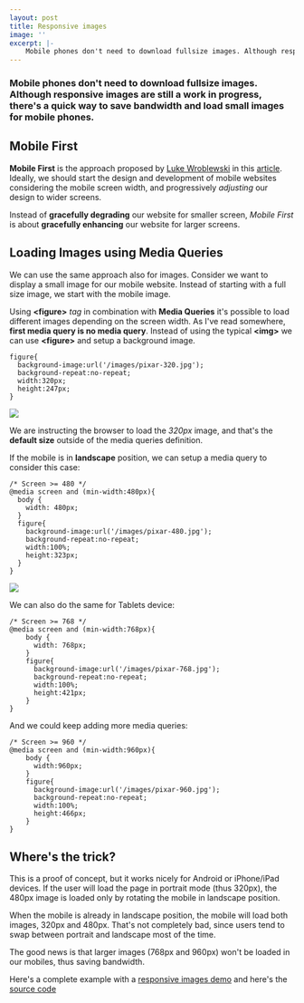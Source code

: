 ```yaml
---
layout: post
title: Responsive images
image: ''
excerpt: |-
    Mobile phones don't need to download fullsize images. Although responsive images are still a work in progress, there's a quick way to save bandwidth and load small images for mobile phones.
---
```



### Mobile phones don't need to download fullsize images. Although responsive images are still a work in progress, there's a quick way to save bandwidth and load small images for mobile phones.


Mobile First
------------

__Mobile First__ is the approach proposed by [Luke Wroblewski](http://www.lukew.com/ "Luke Wroblewski") 
in this [article](http://www.lukew.com/ff/entry.asp?933 "article"). Ideally, we should start the design 
and development of mobile websites considering the mobile screen width, and progressively _adjusting_
our design to wider screens.

Instead of **gracefully degrading** our website for smaller screen, _Mobile First_ is about 
**gracefully enhancing** our website for larger screens.


Loading Images using Media Queries
----------------------------------


We can use the same approach also for images. Consider we want to display a small image for our
mobile website. Instead of starting with a full size image, we start with the mobile image.

Using **\<figure\>** _tag_ in combination with **Media Queries** it's possible to load different 
images depending on the screen width. As I've read somewhere, **first media query is no media query**.
Instead of using the typical **\<img\>** we can use  **\<figure\>** and setup a background image. 

    figure{
      background-image:url('/images/pixar-320.jpg');
      background-repeat:no-repeat;  
      width:320px;
      height:247px;
    }
    
<div class="center">
  <img src="http://responsive-images.herokuapp.com/images/pixar-320.jpg"/>
</div>
    
We are instructing the browser to load the _320px_ image, and that's the **default size** outside of
the media queries definition.

If the mobile is in **landscape** position, we can setup a media query to consider this case:

    /* Screen >= 480 */
    @media screen and (min-width:480px){
      body {
        width: 480px;
      }
      figure{
        background-image:url('/images/pixar-480.jpg');
        background-repeat:no-repeat;    
        width:100%;
        height:323px;
      }
    }

<div class="center">
    <img src="http://responsive-images.herokuapp.com/images/pixar-480.jpg"/>
</div>


We can also do the same for Tablets device:


    /* Screen >= 768 */
    @media screen and (min-width:768px){
        body {
          width: 768px;
        }
        figure{
          background-image:url('/images/pixar-768.jpg');
          background-repeat:no-repeat;
          width:100%;
          height:421px;
        }    
    }
    
    
And we could keep adding more media queries:

    /* Screen >= 960 */
    @media screen and (min-width:960px){    
        body {
          width:960px;
        }
        figure{
          background-image:url('/images/pixar-960.jpg');
          background-repeat:no-repeat;      
          width:100%;
          height:466px;
        }
    }

Where's the trick?
------------------

This is a proof of concept, but it works nicely for Android or iPhone/iPad devices.
If the user will load the page in portrait mode (thus 320px), the 480px image is loaded only 
by rotating the mobile in landscape position. 

When the mobile is already in landscape position, the mobile will load both images, 
320px and 480px. That's not completely bad, since users tend to swap between portrait 
and landscape most of the time.

The good news is that larger images (768px and 960px) won't be loaded in our mobiles, thus
saving bandwidth.

Here's a complete example with a [responsive images demo](http://responsive-images.herokuapp.com/ "responsive images demo")
and here's the [source code](https://github.com/rosario/responsive-images "source code")
